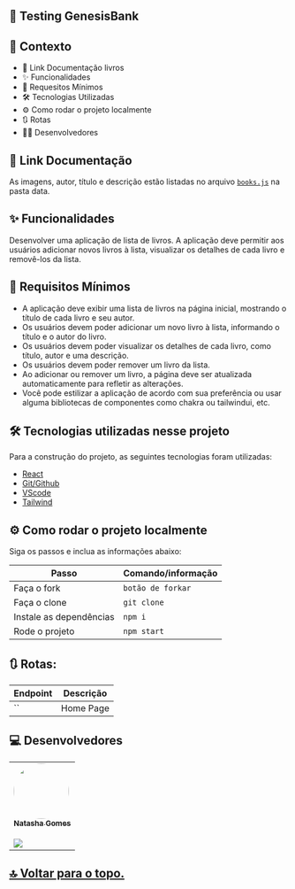 ## 🚀 Testing GenesisBank

## 🧠 Contexto

- 🔗 Link Documentação livros
- ✨ Funcionalidades
- 🎯 Requesitos Mínimos
- 🛠️ Tecnologias Utilizadas
- ⚙️ Como rodar o projeto localmente
- 🔃 Rotas
- 👨‍💻 Desenvolvedores

## 🔗 Link Documentação

As imagens, autor, título e descrição estão listadas no arquivo [`books.js`](./src/data/books.js) na pasta data.

## ✨ Funcionalidades

Desenvolver uma aplicação de lista de livros. A aplicação deve permitir aos usuários adicionar novos livros à lista, visualizar os detalhes de cada livro e removê-los da lista.


## 🎯 Requisitos Mínimos

- A aplicação deve exibir uma lista de livros na página inicial, mostrando o título de cada livro e seu autor.
- Os usuários devem poder adicionar um novo livro à lista, informando o título e o autor do livro.
- Os usuários devem poder visualizar os detalhes de cada livro, como título, autor e uma descrição.
- Os usuários devem poder remover um livro da lista.
- Ao adicionar ou remover um livro, a página deve ser atualizada automaticamente para refletir as alterações.
- Você pode estilizar a aplicação de acordo com sua preferência ou usar alguma bibliotecas de componentes como chakra ou tailwindui, etc.

## 🛠️ Tecnologias utilizadas nesse projeto

Para a construção do projeto, as seguintes tecnologias foram utilizadas:

- [React](https://react.dev/)
- [Git/Github](https://github.com/)
- [VScode](https://code.visualstudio.com/)
- [Tailwind](https://tailwindcss.com/)

## ⚙️ Como rodar o projeto localmente

Siga os passos e inclua as informações abaixo:

| Passo                   | Comando/informação |
| ----------------------- | ------------------ |
| Faça o fork             | `botão de forkar`  |
| Faça o clone            | `git clone`        |
| Instale as dependências | `npm i`            |
| Rode o projeto          | `npm start`        |

## 🔃 Rotas:

| Endpoint          | Descrição                   |
| ----------------- | --------------------------- |
| ``                | Home Page                   |

## ‍💻 Desenvolvedores

<table>
  <tr>  
    <td text-align="center"><a href="https://github.com/natashagomesr"><img style="border-radius: 50%;" src="https://avatars.githubusercontent.com/u/98358842?v=4" width="100px;" alt=""/>
    <br /><sub><b>Natasha Gomes</b>
    <br></sub></a><br /> <a href="https://www.linkedin.com/in/natasha-gomes-r/"> <img src="https://img.shields.io/badge/LinkedIn-0077B5?style=for-the-badge&logo=linkedin&logoColor=white" /></a></td>    
  </tr>
  
</table>

<h2>
  <a href='#top'>🔝 Voltar para o topo.</a>
</h2>

<br>
